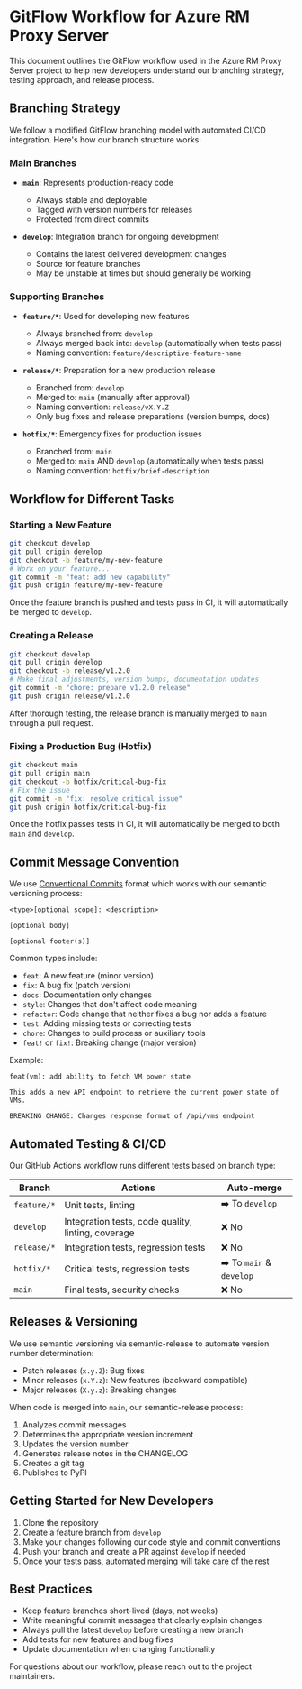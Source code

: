 # GitFlow Workflow for Azure RM Proxy Server

This document outlines the GitFlow workflow used in the Azure RM Proxy Server project to help new developers understand our branching strategy, testing approach, and release process.

## Branching Strategy

We follow a modified GitFlow branching model with automated CI/CD integration. Here's how our branch structure works:

### Main Branches

- **`main`**: Represents production-ready code
  - Always stable and deployable
  - Tagged with version numbers for releases
  - Protected from direct commits
  
- **`develop`**: Integration branch for ongoing development
  - Contains the latest delivered development changes
  - Source for feature branches
  - May be unstable at times but should generally be working

### Supporting Branches

- **`feature/*`**: Used for developing new features
  - Always branched from: `develop`
  - Always merged back into: `develop` (automatically when tests pass)
  - Naming convention: `feature/descriptive-feature-name`

- **`release/*`**: Preparation for a new production release
  - Branched from: `develop`
  - Merged to: `main` (manually after approval)
  - Naming convention: `release/vX.Y.Z`
  - Only bug fixes and release preparations (version bumps, docs)

- **`hotfix/*`**: Emergency fixes for production issues
  - Branched from: `main`
  - Merged to: `main` AND `develop` (automatically when tests pass)
  - Naming convention: `hotfix/brief-description`

## Workflow for Different Tasks

### Starting a New Feature

```bash
git checkout develop
git pull origin develop
git checkout -b feature/my-new-feature
# Work on your feature...
git commit -m "feat: add new capability"
git push origin feature/my-new-feature
```

Once the feature branch is pushed and tests pass in CI, it will automatically be merged to `develop`.

### Creating a Release

```bash
git checkout develop
git pull origin develop
git checkout -b release/v1.2.0
# Make final adjustments, version bumps, documentation updates
git commit -m "chore: prepare v1.2.0 release"
git push origin release/v1.2.0
```

After thorough testing, the release branch is manually merged to `main` through a pull request.

### Fixing a Production Bug (Hotfix)

```bash
git checkout main
git pull origin main
git checkout -b hotfix/critical-bug-fix
# Fix the issue
git commit -m "fix: resolve critical issue"
git push origin hotfix/critical-bug-fix
```

Once the hotfix passes tests in CI, it will automatically be merged to both `main` and `develop`.

## Commit Message Convention

We use [Conventional Commits](https://www.conventionalcommits.org/) format which works with our semantic versioning process:

```
<type>[optional scope]: <description>

[optional body]

[optional footer(s)]
```

Common types include:
- `feat`: A new feature (minor version)
- `fix`: A bug fix (patch version)
- `docs`: Documentation only changes
- `style`: Changes that don't affect code meaning
- `refactor`: Code change that neither fixes a bug nor adds a feature
- `test`: Adding missing tests or correcting tests
- `chore`: Changes to build process or auxiliary tools
- `feat!` or `fix!`: Breaking change (major version)

Example:
```
feat(vm): add ability to fetch VM power state

This adds a new API endpoint to retrieve the current power state of VMs.

BREAKING CHANGE: Changes response format of /api/vms endpoint
```

## Automated Testing & CI/CD

Our GitHub Actions workflow runs different tests based on branch type:

| Branch | Actions | Auto-merge |
|--------|---------|------------|
| `feature/*` | Unit tests, linting | ➡️ To `develop` |
| `develop` | Integration tests, code quality, linting, coverage | ❌ No |
| `release/*` | Integration tests, regression tests | ❌ No |
| `hotfix/*` | Critical tests, regression tests | ➡️ To `main` & `develop` |
| `main` | Final tests, security checks | ❌ No |

## Releases & Versioning

We use semantic versioning via semantic-release to automate version number determination:
- Patch releases (`x.y.Z`): Bug fixes
- Minor releases (`x.Y.z`): New features (backward compatible)
- Major releases (`X.y.z`): Breaking changes

When code is merged into `main`, our semantic-release process:
1. Analyzes commit messages
2. Determines the appropriate version increment
3. Updates the version number
4. Generates release notes in the CHANGELOG
5. Creates a git tag
6. Publishes to PyPI

## Getting Started for New Developers

1. Clone the repository
2. Create a feature branch from `develop`
3. Make your changes following our code style and commit conventions
4. Push your branch and create a PR against `develop` if needed
5. Once your tests pass, automated merging will take care of the rest

## Best Practices

- Keep feature branches short-lived (days, not weeks)
- Write meaningful commit messages that clearly explain changes
- Always pull the latest `develop` before creating a new branch
- Add tests for new features and bug fixes
- Update documentation when changing functionality

For questions about our workflow, please reach out to the project maintainers.